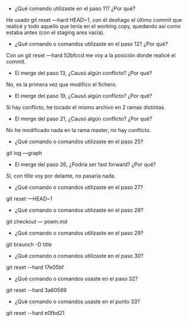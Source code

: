 
- ¿Qué comando utilizaste en el paso 11? ¿Por qué?

He usado git reset —hard HEAD~1, con él deshago el último commit que realicé y
 todo aquello que tenía en el working copy, quedando así como estaba antes 
(con el staging area vacía). 


- ¿Qué comando o comandos utilizaste en el paso 12? ¿Por qué?

Con un git reset —hard 52bfccd me voy a la posición donde realicé el commit.


- El merge del paso 13, ¿Causó algún conflicto? ¿Por qué? 

No, es la primera vez que modifico el fichero.


- El merge del paso 19, ¿Causó algún conflicto? ¿Por qué? 

Si hay conflicto, he tocado el mismo archivo en 2 ramas distintas.


- El merge del paso 21, ¿Causó algún conflicto? ¿Por qué? 

No he modificado nada en la rama master, no hay conflicto.


- ¿Qué comando o comandos utilizaste en el paso 25?

git log —graph


- El merge del paso 26, ¿Podría ser fast forward? ¿Por qué? 

Sí, con title voy por delante, no pasaría nada.


- ¿Qué comando o comandos utilizaste en el paso 27?

git reset —HEAD~1 


- ¿Qué comando o comandos utilizaste en el paso 28? 

git checkout — poem.md


- ¿Qué comando o comandos utilizaste en el paso 29? 

git braunch -D title


- ¿Qué comando o comandos utilizaste en el paso 30? 

git reset --hard 17e05bf


- ¿Qué comando o comandos usaste en el paso 32? 

git reset --hard 3a60589


- ¿Qué comando o comandos usaste en el punto 33? 

git reset --hard e0fbd21

